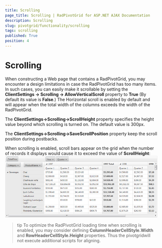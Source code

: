 ```yaml
---
title: Scrolling
page_title: Scrolling | RadPivotGrid for ASP.NET AJAX Documentation
description: Scrolling
slug: pivotgrid/functionality/scrolling
tags: scrolling
published: True
position: 4
---
```


# Scrolling



When constructing a Web page that contains a RadPivotGrid, you may encounter a design limitations in case the RadPivotGrid has too many items. In such cases, you can easily make it scrollable by setting the **ClientSettings -> Scrolling -> AllowVerticalScroll** property to **True** (By default its value is **False**.) The Horizontal scroll is enabled by default and will appear when the total width of the columns exceeds the width of the RadPivotGrid.

The **ClientSettings->Scrolling->ScrollHeight** property specifies the height value beyond which scrolling is turned on. The default value is 300px.

The **ClientSettings->Scrolling->SaveScrollPosition** property keep the scroll position during postbacks.

When scrolling is enabled, scroll bars appear on the grid when the number of records it displays would cause it to exceed the value of **ScrollHeight**:
![pivotgrid-scrolling](images/pivotgrid-scrolling.png)

>tip To optimize the RadPivotGrid loading time when scrolling is enabled, you may consider defining **ColumnHeaderCellStyle.Width** and **RowHeaderCellStyle.Height** properties. Thus the pivotgridwill not execute additional scripts for aligning.
>

